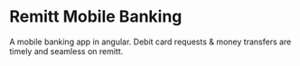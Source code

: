 # Remitt Mobile Banking
A mobile banking app in angular.
Debit card requests & money transfers are timely and seamless on remitt.
